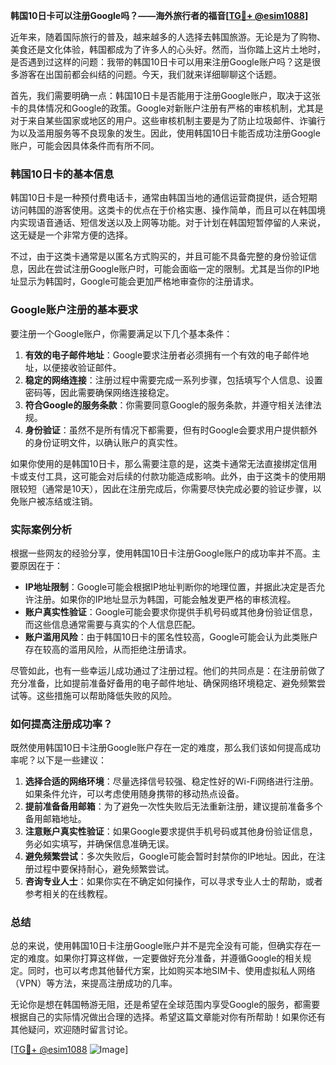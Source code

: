 **韩国10日卡可以注册Google吗？——海外旅行者的福音[[TG💪+ @esim1088](https://t.me/s/esim1088)]**

近年来，随着国际旅行的普及，越来越多的人选择去韩国旅游。无论是为了购物、美食还是文化体验，韩国都成为了许多人的心头好。然而，当你踏上这片土地时，是否遇到过这样的问题：我带的韩国10日卡可以用来注册Google账户吗？这是很多游客在出国前都会纠结的问题。今天，我们就来详细聊聊这个话题。

首先，我们需要明确一点：韩国10日卡是否能用于注册Google账户，取决于这张卡的具体情况和Google的政策。Google对新账户注册有严格的审核机制，尤其是对于来自某些国家或地区的用户。这些审核机制主要是为了防止垃圾邮件、诈骗行为以及滥用服务等不良现象的发生。因此，使用韩国10日卡能否成功注册Google账户，可能会因具体条件而有所不同。

### 韩国10日卡的基本信息

韩国10日卡是一种预付费电话卡，通常由韩国当地的通信运营商提供，适合短期访问韩国的游客使用。这类卡的优点在于价格实惠、操作简单，而且可以在韩国境内实现语音通话、短信发送以及上网等功能。对于计划在韩国短暂停留的人来说，这无疑是一个非常方便的选择。

不过，由于这类卡通常是以匿名方式购买的，并且可能不具备完整的身份验证信息，因此在尝试注册Google账户时，可能会面临一定的限制。尤其是当你的IP地址显示为韩国时，Google可能会更加严格地审查你的注册请求。

### Google账户注册的基本要求

要注册一个Google账户，你需要满足以下几个基本条件：

1. **有效的电子邮件地址**：Google要求注册者必须拥有一个有效的电子邮件地址，以便接收验证邮件。
2. **稳定的网络连接**：注册过程中需要完成一系列步骤，包括填写个人信息、设置密码等，因此需要确保网络连接稳定。
3. **符合Google的服务条款**：你需要同意Google的服务条款，并遵守相关法律法规。
4. **身份验证**：虽然不是所有情况下都需要，但有时Google会要求用户提供额外的身份证明文件，以确认账户的真实性。

如果你使用的是韩国10日卡，那么需要注意的是，这类卡通常无法直接绑定信用卡或支付工具，这可能会对后续的付款功能造成影响。此外，由于这类卡的使用期限较短（通常是10天），因此在注册完成后，你需要尽快完成必要的验证步骤，以免账户被冻结或注销。

### 实际案例分析

根据一些网友的经验分享，使用韩国10日卡注册Google账户的成功率并不高。主要原因在于：

- **IP地址限制**：Google可能会根据IP地址判断你的地理位置，并据此决定是否允许注册。如果你的IP地址显示为韩国，可能会触发更严格的审核流程。
- **账户真实性验证**：Google可能会要求你提供手机号码或其他身份验证信息，而这些信息通常需要与真实的个人信息匹配。
- **账户滥用风险**：由于韩国10日卡的匿名性较高，Google可能会认为此类账户存在较高的滥用风险，从而拒绝注册请求。

尽管如此，也有一些幸运儿成功通过了注册过程。他们的共同点是：在注册前做了充分准备，比如提前准备好备用的电子邮件地址、确保网络环境稳定、避免频繁尝试等。这些措施可以帮助降低失败的风险。

### 如何提高注册成功率？

既然使用韩国10日卡注册Google账户存在一定的难度，那么我们该如何提高成功率呢？以下是一些建议：

1. **选择合适的网络环境**：尽量选择信号较强、稳定性好的Wi-Fi网络进行注册。如果条件允许，可以考虑使用随身携带的移动热点设备。
2. **提前准备备用邮箱**：为了避免一次性失败后无法重新注册，建议提前准备多个备用邮箱地址。
3. **注意账户真实性验证**：如果Google要求提供手机号码或其他身份验证信息，务必如实填写，并确保信息准确无误。
4. **避免频繁尝试**：多次失败后，Google可能会暂时封禁你的IP地址。因此，在注册过程中要保持耐心，避免频繁尝试。
5. **咨询专业人士**：如果你实在不确定如何操作，可以寻求专业人士的帮助，或者参考相关的在线教程。

### 总结

总的来说，使用韩国10日卡注册Google账户并不是完全没有可能，但确实存在一定的难度。如果你打算这样做，一定要做好充分准备，并遵循Google的相关规定。同时，也可以考虑其他替代方案，比如购买本地SIM卡、使用虚拟私人网络（VPN）等方法，来提高注册成功的几率。

无论你是想在韩国畅游无阻，还是希望在全球范围内享受Google的服务，都需要根据自己的实际情况做出合理的选择。希望这篇文章能对你有所帮助！如果你还有其他疑问，欢迎随时留言讨论。

[[TG💪+ @esim1088](https://t.me/s/esim1088) ![Image](https://i.postimg.cc/4NQfJmqS/Snipaste-2025-05-13-00-14-12.png)]